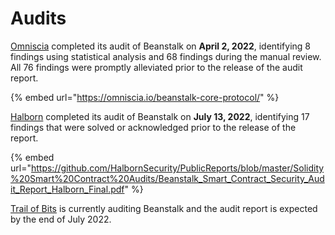 # Audits

[Omniscia](https://omniscia.io/) completed its audit of Beanstalk on **April 2, 2022**, identifying 8 findings using statistical analysis and 68 findings during the manual review. All 76 findings were promptly alleviated prior to the release of the audit report.

{% embed url="https://omniscia.io/beanstalk-core-protocol/" %}

[Halborn](https://halborn.com/) completed its audit of Beanstalk on **July 13, 2022**, identifying 17 findings that were solved or acknowledged prior to the release of the report.

{% embed url="https://github.com/HalbornSecurity/PublicReports/blob/master/Solidity%20Smart%20Contract%20Audits/Beanstalk_Smart_Contract_Security_Audit_Report_Halborn_Final.pdf" %}

[Trail of Bits](https://www.trailofbits.com/) is currently auditing Beanstalk and the audit report is expected by the end of July 2022.

